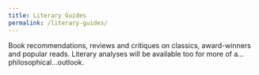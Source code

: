 ```yaml
---
title: Literary Guides
permalink: /literary-guides/
---
```

Book recommendations, reviews and critiques on classics, award-winners and popular reads. Literary analyses will be available too for more of a…philosophical…outlook.
